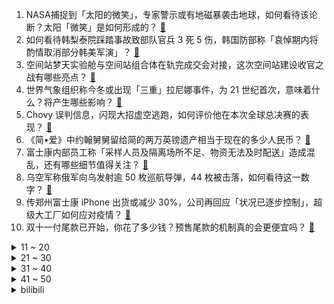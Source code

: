 1. NASA捕捉到「太阳的微笑」，专家警示或有地磁暴袭击地球，如何看待该论断？太阳「微笑」是如何形成的？ [:link:](https://www.zhihu.com/question/563546003)
2. 如何看待韩梨泰院踩踏事故致部队官兵 3 死 5 伤，韩国防部称「哀悼期内将酌情取消部分韩美军演」？ [:link:](https://www.zhihu.com/question/563668440)
3. 空间站梦天实验舱与空间站组合体在轨完成交会对接，这次空间站建设收官之战有哪些亮点？ [:link:](https://www.zhihu.com/question/563347931)
4. 世界气象组织称今冬或出现「三重」拉尼娜事件，为 21 世纪首次，意味着什么？将产生哪些影响？ [:link:](https://www.zhihu.com/question/563471138)
5. Chovy 误判信息，闪现大招虚空逃跑，如何评价他在本次全球总决赛的表现？ [:link:](https://www.zhihu.com/question/563538531)
6. 《简•爱》中约翰舅舅留给简的两万英镑遗产相当于现在的多少人民币？ [:link:](https://www.zhihu.com/question/561653945)
7. 富士康内部员工称「采样人员及隔离场所不足、物资无法及时配送」造成混乱，还有哪些细节值得关注？ [:link:](https://www.zhihu.com/question/563805278)
8. 乌空军称俄军向乌发射逾 50 枚巡航导弹，44 枚被击落，如何看待这一数字？ [:link:](https://www.zhihu.com/question/563742949)
9. 传郑州富士康 iPhone 出货或减少 30%，公司再回应「状况已逐步控制」，超级大工厂如何应对疫情？ [:link:](https://www.zhihu.com/question/563594779)
10. 双十一付尾款已开始，你花了多少钱？预售尾款的机制真的会更便宜吗？ [:link:](https://www.zhihu.com/question/563767884)
<details>
<summary>11 ~ 20</summary>

11. 中国光伏世界第一了，那以后报废的大量光伏板该怎么回收利用呢？ [:link:](https://www.zhihu.com/question/548351366)
12. 冯小刚发文否认移民美国，称「是送女儿去入学，国家有恩于我」，如何看待此事？ [:link:](https://www.zhihu.com/question/563783571)
13. 意大利前总理贝卢斯科尼建议「西方不给武器只给重建资金，乌克兰或许会回到谈判桌」，如何看待其表态？ [:link:](https://www.zhihu.com/question/563769817)
14. 在「快成都」的城南，你是如何享受「慢生活」的？ [:link:](https://www.zhihu.com/question/563655222)
15. 七部门联合「规范明星广告代言活动」，将依法追究广告代言违法行为各方主体责任，具有哪些积极意义？ [:link:](https://www.zhihu.com/question/563675488)
16. 删除对方的微信号，这个行为代表什么？ [:link:](https://www.zhihu.com/question/562639250)
17. 为什么很多律师都是建议先协商呢，而不是直接诉讼？ [:link:](https://www.zhihu.com/question/523795934)
18. 如何评价《权力的游戏·前传：龙之家族》（House of the Dragon）？ [:link:](https://www.zhihu.com/question/522567287)
19. 前 LPL 教练 Joker 锐评「时间会证明全华班依然没有出路」，为什么他能给出如此笃定的结论？ [:link:](https://www.zhihu.com/question/562066233)
20. 中国古代为什么没有像古罗马发展出扭力弩炮？ [:link:](https://www.zhihu.com/question/49507765)
</details>
<details>
<summary>21 ~ 30</summary>

21. 高考上985和考研上985有区别吗？ [:link:](https://www.zhihu.com/question/488347288)
22. 上海迪士尼度假区于 10 月 31 日起暂时关闭，目前情况如何？ [:link:](https://www.zhihu.com/question/563613157)
23. 一件衣服穿了好几年丢人吗？ [:link:](https://www.zhihu.com/question/356262784)
24. 癌细胞在40°以上的高温会被杀死，可以给大脑单独散热用高体温杀死癌细胞吗？ [:link:](https://www.zhihu.com/question/363285780)
25. RTX 4090 玩游戏时突然起火，为何会出现这一情况？ [:link:](https://www.zhihu.com/question/562064290)
26. 一年开车十万公里是什么概念？ [:link:](https://www.zhihu.com/question/557923728)
27. 为什么很多年轻人不喜欢阅读？ [:link:](https://www.zhihu.com/question/560839016)
28. 有哪些让你经常回顾、无限安利一辈子的经典电影？ [:link:](https://www.zhihu.com/question/562587887)
29. 董宇辉回应山东行遭泼水「我没事，此行短暂且美好」，哪些信息值得关注？ [:link:](https://www.zhihu.com/question/563577972)
30. 如何评价「音乐都是用来听的，好听就行了」？从乐理层面分析音乐的意义是什么？ [:link:](https://www.zhihu.com/question/555644491)
</details>
<details>
<summary>31 ~ 40</summary>

31. 富士康郑州科技园党委书记回应网图，称「并非原创，也是转载的」，目前富士康实际情况如何？需要哪些帮助？ [:link:](https://www.zhihu.com/question/563531297)
32. 为什么说“楚汉之争”实际上是“第二次秦国东灭六国”? [:link:](https://www.zhihu.com/question/326042021)
33. 如何辨别一个程序员水平的高低？ [:link:](https://www.zhihu.com/question/35194924)
34. 为什么似乎只有东亚地区有大量品种的蔬菜可以吃？ [:link:](https://www.zhihu.com/question/37240268)
35. 重庆 32 岁美女学霸多次相亲未成功引发热议，如何看待此事件？相亲为何这么难？ [:link:](https://www.zhihu.com/question/563597741)
36. 国内目前的量化交易是否很少涉及到机器学习？ [:link:](https://www.zhihu.com/question/47913794)
37. 如何看待程序员持续写技术博客？ [:link:](https://www.zhihu.com/question/41802793)
38. 一个人该怎样找到自己真正热爱和擅长的事，并以此规划自己的人生？ [:link:](https://www.zhihu.com/question/399452902)
39. 如何评价《明日方舟》2022 音律联觉专场演出「灯下定影」? [:link:](https://www.zhihu.com/question/563506107)
40. 近 50 城调整认房认贷政策，「结清首套房贷可执行首套贷款政策」，此举会给房地产市场带来哪些变化？ [:link:](https://www.zhihu.com/question/563818523)
</details>
<details>
<summary>41 ~ 50</summary>

41. 因对美国《通胀削减法案》感到担忧，法德两国欲进行贸易报复，或将采取哪些措施？会带来什么影响？ [:link:](https://www.zhihu.com/question/563532003)
42. 当代年轻人的压力那么大，缓解疲劳的方式有哪些？ [:link:](https://www.zhihu.com/question/563115432)
43. iPhone 的淘汰取决于运行内存还是处理器性能？ [:link:](https://www.zhihu.com/question/561361553)
44. 29 岁本土女科学家发 6 篇 Science 获百万大奖引发热议，如何看待此事件？ [:link:](https://www.zhihu.com/question/563691776)
45. 三星堆青铜器表面的黑色「灰烬」是来自 3000 年前的丝绸，三星堆发现大量丝绸残留有何重要意义？ [:link:](https://www.zhihu.com/question/563431305)
46. 如何评价林俊杰《7千3百多天》? [:link:](https://www.zhihu.com/question/563791807)
47. 10 月份中国制造业PMI为 49.2％，比上月下降 0.9 个百分点，哪些信息值得关注？ [:link:](https://www.zhihu.com/question/563558429)
48. 关于《异形：契约》——大卫觉醒后为什么认为异形是超越人类的更高级生命形态？ [:link:](https://www.zhihu.com/question/61465695)
49. 韩国政府发布踩踏事故伤亡者补助方案，将派公务员协助治丧，有哪些信息值得关注？ [:link:](https://www.zhihu.com/question/563636633)
50. 有没有结果含有“π”但是与圆完全无关的问题？ [:link:](https://www.zhihu.com/question/561834286)
</details><details>
<summary>bilibili</summary>

1. 鸡 你 太 美 官 方 M V [:link:](//www.bilibili.com/video/BV178411Y7QB)
2. 帮手× 黑手√ [:link:](//www.bilibili.com/video/BV1ZG411w7Wj)
3. 看完10月新番，爽得我当场打开了剪辑软件！【泛式】 [:link:](//www.bilibili.com/video/BV1SD4y1b7oq)
4. 【何同学】快充伤电池？40部手机两年实验，告诉你最佳充电方式 [:link:](//www.bilibili.com/video/BV1X8411e7EJ)
5. 100斤vs200斤，究极自律一周，他们居然…【第二期】 [:link:](//www.bilibili.com/video/BV1jG411A7Vk)
6. 《当代互联网现状》 [:link:](//www.bilibili.com/video/BV13e411G7a1)
7. 我叫柯蓝，是附近有名的名蒸蛋（3） [:link:](//www.bilibili.com/video/BV1HP411P7uP)
8. 我都看不出来自己在做科普 [:link:](//www.bilibili.com/video/BV1se411G7LP)
9. 公开处刑！第一次见家长，岳父课堂上放我视频... [:link:](//www.bilibili.com/video/BV1KK411S7iD)
10. 五杀挑战世界纪录：1分19秒！掌控命运的人只能是我自己！！ [:link:](//www.bilibili.com/video/BV1s14y1L74r)
<details>
<summary>11 ~ 20</summary>

11. 【全网最细，不细抽我】我算出了阿尼亚的家有多大？b站第一人 [:link:](//www.bilibili.com/video/BV14e4y127gP)
12. 你这个人太…… [:link:](//www.bilibili.com/video/BV1ft4y1T7JW)
13. 恐怖片气氛到位了，演员是谁并不重要了… [:link:](//www.bilibili.com/video/BV1i84y1i7cx)
14. 【才浅手工】我把巨大的打火石做成了唐刀！实现电影动漫里的炫酷特效 [:link:](//www.bilibili.com/video/BV1RK411U7PQ)
15. 店里敢卖500一只的鸡，自己在家做，能省多少钱？ [:link:](//www.bilibili.com/video/BV1WG4y1h7Tt)
16. 《瑶O瑶O的奇妙冒险》 [:link:](//www.bilibili.com/video/BV1BK411U7Dr)
17. 这是人类能完成的操作？？4 [:link:](//www.bilibili.com/video/BV1b8411Y7gW)
18. 化妆真开心…… [:link:](//www.bilibili.com/video/BV1kD4y1b76e)
19. 论一个Bbox全国冠军用嘴巴模仿歌曲有多像 [:link:](//www.bilibili.com/video/BV1te4y147QZ)
20. 2008,为什么让我们如此难忘? [:link:](//www.bilibili.com/video/BV1Gg411h7rj)
</details>
<details>
<summary>21 ~ 30</summary>

21. 🐓鸡你太美，但是团体版🐓【J-wings】 [:link:](//www.bilibili.com/video/BV11e4y1e7CY)
22. 电子监听、全国断网，棱镜门背后，中国如何从末路狂奔到世界之巅 [:link:](//www.bilibili.com/video/BV1i14y157YV)
23. 价格虚高、制作违规、虚假宣传…Omakase高大上背后的乱象 [:link:](//www.bilibili.com/video/BV1Lm4y1c7Z7)
24. “凝光大人，你看他的眼神…可说不上清白” [:link:](//www.bilibili.com/video/BV1Vv4y1D7me)
25. 老婆：你现在都玩这么变态的吗！？ [:link:](//www.bilibili.com/video/BV1ce411G7XR)
26. 《我肯定在几百年前就不爱学习》 [:link:](//www.bilibili.com/video/BV1914y157ML)
27. 有妖气即将关停，是时候说再见了。 - 谨以此纪念，一个时代的落幕。 [:link:](//www.bilibili.com/video/BV1Km4y1c7bW)
28. 无所谓，亚托克斯会出手 [:link:](//www.bilibili.com/video/BV1ne411G7XP)
29. 这就是传说中的黑色黄金吗？ [:link:](//www.bilibili.com/video/BV1nV4y1G7k7)
30. 《原神》纳西妲角色PV——「生日快乐」 [:link:](//www.bilibili.com/video/BV1AG4y1h7Ap)
</details>
<details>
<summary>31 ~ 40</summary>

31. 【水果猎人】原神热门水果鉴定 [:link:](//www.bilibili.com/video/BV1Zm4y1w7PG)
32. 中华面点博大精深，比醒狮酥还难、让老外目瞪口呆的传统手艺是什么样？ [:link:](//www.bilibili.com/video/BV1me4y1475b)
33. 内讧？卢俊义大骂宋江「黑矮无能」！《水浒传》P44 [:link:](//www.bilibili.com/video/BV1tW4y1j7u5)
34. 【求求】对食文学：太监是没根的东西，受不住「情」 [:link:](//www.bilibili.com/video/BV1HR4y1Q7u6)
35. 《明日方舟》2022「音律联觉-灯下定影」幕后制作记录 [:link:](//www.bilibili.com/video/BV1h14y1L7UV)
36. 国崩大人用过的吸管 [:link:](//www.bilibili.com/video/BV1t8411Y75k)
37. 前排围观！东风快递员T台秀来了 [:link:](//www.bilibili.com/video/BV1yt4y1T7Xc)
38. 4层羊围脖5斤肉！360°环绕式吃羊你见过吗？【怎么这么值ep54-额尔敦】 [:link:](//www.bilibili.com/video/BV1ed4y1k7jE)
39. 【时代少年团】《共生长——Common growth 》2023台历拍摄花絮 [:link:](//www.bilibili.com/video/BV1rm4y1F7dM)
40. 听歌吗？奶茶分你一半💜 [:link:](//www.bilibili.com/video/BV1JG4y1b7Ni)
</details>
<details>
<summary>41 ~ 50</summary>

41. NASA、纳粹、麻省理工，火箭为何从东方升起？【钱学森上】【正经比比】 [:link:](//www.bilibili.com/video/BV1u14y1L7wg)
42. 学姐也会恋爱告急？！！ [:link:](//www.bilibili.com/video/BV1kd4y1k7g3)
43. 饺子皮能否实现拇指生煎自由？今天你就有答案，结尾顺便开个箱看看大家的奖牌 [:link:](//www.bilibili.com/video/BV1oe411G7nQ)
44. 可能有点突然！我们去美国了... [:link:](//www.bilibili.com/video/BV1nP411P7Xy)
45. 忘了山水一层，已是三生有幸，哈哈..... [:link:](//www.bilibili.com/video/BV1gV4y1V7Ws)
46. 广东人的家庭关系有多复杂？ [:link:](//www.bilibili.com/video/BV1fR4y1Q7DR)
47. 兄弟们，今天砍谁？ [:link:](//www.bilibili.com/video/BV1L84y1i7oz)
48. 《 创 新 蟹 黄 汤 包 》 [:link:](//www.bilibili.com/video/BV1Ye4y127rb)
49. 有些人，生来就是享受生活的 [:link:](//www.bilibili.com/video/BV1Re4y127YY)
50. 央美学长帮你挑衣服，不要拉倒（doge [:link:](//www.bilibili.com/video/BV1Ue4y1e7SF)
</details>
<details>
<summary>51 ~ 60</summary>

51. 【传染病系列04】狂犬病，吞噬神经的不治之症 [:link:](//www.bilibili.com/video/BV1yP411P7DM)
52. 【盾山-梦圆繁星】形象首曝！王者荣耀携手新华社快看，一起为梦天舱喝彩！ [:link:](//www.bilibili.com/video/BV18P411A73i)
53. 《二 次 元 牛 逼 导 航》 [:link:](//www.bilibili.com/video/BV1Eg41167yQ)
54. 《生人勿近》很凶很炸很中二！早睡的慎点 [:link:](//www.bilibili.com/video/BV1CK411U7BA)
55. 《二胡锯木头》 [:link:](//www.bilibili.com/video/BV1Vv4y1D75T)
56. 不敢说的人，把这个视频外放 [:link:](//www.bilibili.com/video/BV19e4y127Yz)
57. 一咬就爆浆的鸡胸肉 [:link:](//www.bilibili.com/video/BV1vG411A7wQ)
58. 画一幅画纪念童年时期最爱的电影和角色 [:link:](//www.bilibili.com/video/BV1BD4y1b7os)
59. 打开这个视频让你爽一天 [:link:](//www.bilibili.com/video/BV1f14y157yG)
60. 警察：你接着说，我在听 [:link:](//www.bilibili.com/video/BV14K411U7fJ)
</details>
<details>
<summary>61 ~ 70</summary>

61. 一个男性干吃了35000毫克的咖啡因，这是他的器官发生的变化 [:link:](//www.bilibili.com/video/BV1BV4y1g7K9)
62. 要和喜欢的人要一起贴贴 [:link:](//www.bilibili.com/video/BV1qP411P7cF)
63. 【散人】绝活新概念 恐怖乙女？和男鬼谈恋爱《文字化化》demo试玩 [:link:](//www.bilibili.com/video/BV1j84y1i7Zy)
64. 帽子尺寸买错了，我戴有点小，我们家猫戴刚刚好 [:link:](//www.bilibili.com/video/BV1bD4y1b7RE)
65. 《吐 槽 小 会》 [:link:](//www.bilibili.com/video/BV1iP411P7Fh)
66. "地铁跑酷,但是..." [:link:](//www.bilibili.com/video/BV12W4y1E7jy)
67. 再画两年，准备退休 [:link:](//www.bilibili.com/video/BV1714y1L7TJ)
68. 贝拉&乃琳《海底》翻唱MV | 世界这么大 我们还会相遇 [:link:](//www.bilibili.com/video/BV1aD4y1b72w)
69. 无所谓，我会出手！ [:link:](//www.bilibili.com/video/BV178411Y7hF)
70. 全国漂流半年的相机会拍出怎样的照片？(上) [:link:](//www.bilibili.com/video/BV1EK411U7uU)
</details>
<details>
<summary>71 ~ 80</summary>

71. 我说一句男人至死是少年，应该不过分吧..... [:link:](//www.bilibili.com/video/BV1Cd4y1k7Eg)
72. 拍个跳绳还不简单 [:link:](//www.bilibili.com/video/BV1dK411U7j9)
73. 王老菊教你断剑奇侠（第二季03）- 剑冢舞王！ [:link:](//www.bilibili.com/video/BV12g411z78Z)
74. 【史上最痛!】拯救我持续5年的"腰肌劳损"!（含自救方案） [:link:](//www.bilibili.com/video/BV1wd4y117xL)
75. 《原神3.2战前宣言》 [:link:](//www.bilibili.com/video/BV1zP411P7L9)
76. 我的车被砸了，我是这样处理的。 [:link:](//www.bilibili.com/video/BV1PG411A7ko)
77. 【STN快报6.5季11】神谷英树提出一小时一千块，被一女性拒绝 [:link:](//www.bilibili.com/video/BV1TG411A7vq)
78. 爱 情 最 强 王 者 [:link:](//www.bilibili.com/video/BV1XG4y1h7ps)
79. 《原神》自制角色演示-「纳西妲：白草净华」 [:link:](//www.bilibili.com/video/BV12t4y1T7WJ)
80. 你有过这样尴尬的经历吗 [:link:](//www.bilibili.com/video/BV1QW4y1E71j)
</details>
<details>
<summary>81 ~ 90</summary>

81. 谁还不会个蝴蝶步啦 [:link:](//www.bilibili.com/video/BV1Re4y147qx)
82. 台州.马路桥 厨子探店¥249 [:link:](//www.bilibili.com/video/BV1am4y1F7XL)
83. “而我已经分不清，你是友情，还是错过的爱情…” [:link:](//www.bilibili.com/video/BV1UV4y1g78i)
84. 原 切 猪 肉 & 整 切 花 卷 [:link:](//www.bilibili.com/video/BV1jD4y1b7TF)
85. 这新来的厨师也太会烧了吧！！！（流口水） [:link:](//www.bilibili.com/video/BV1Zd4y1k7vw)
86. lovepotion [:link:](//www.bilibili.com/video/BV1A8411Y7Tr)
87. 最怕陌生人不经意的关心。00后主播直播时忍不住爆哭，网友：成年人的崩溃就在一瞬间。 [:link:](//www.bilibili.com/video/BV1G8411Y7nw)
88. 这是哪里的牌子？ [:link:](//www.bilibili.com/video/BV1re4y1e7R1)
89. 从实习生到公司总监，这条晋升之路荆棘坎坷。 [:link:](//www.bilibili.com/video/BV1rW4y1j7X2)
90. 新概念探店，人均1888元的素食餐厅？？？【第三期】 [:link:](//www.bilibili.com/video/BV1eY411f7Hu)
</details>
<details>
<summary>91 ~ 100</summary>

91. 烤甘蔗 将就吃 [:link:](//www.bilibili.com/video/BV14G4y1h7e5)
92. 【医学博士】30天不洗脸，会发生什么？I 90%的人都不知道的洗脸误区！ [:link:](//www.bilibili.com/video/BV1QG4y1h74s)
93. FIRST FRAME单元宣言短片《我的朋友》 [:link:](//www.bilibili.com/video/BV1UK411U7B3)
94. 鲁豫，这次洗白了吗？【飘飘】 [:link:](//www.bilibili.com/video/BV1rV4y1g7LE)
95. 吕布：你别让我劈到你！ [:link:](//www.bilibili.com/video/BV1ae411G71q)
96. 【昏黑造船厂400杀】摆完挂机 简单好抄 [:link:](//www.bilibili.com/video/BV1zP4y1m7AC)
97. 雨林缸里的神奇植物 [:link:](//www.bilibili.com/video/BV1Xe411G7bd)
98. 【S12全球总决赛】淘汰赛 10月30日 JDG vs T1 [:link:](//www.bilibili.com/video/BV1Cm4y1F7Y7)
99. 生命的延续，灵魂的救赎... [:link:](//www.bilibili.com/video/BV1Be4y147rL)
100. 当王者UP主不务正业玩原神 [:link:](//www.bilibili.com/video/BV1Yd4y1k7bW)
</details></details>